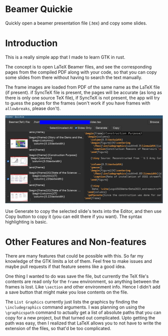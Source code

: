 # Beamer Quickie

Quickly open a beamer presentation file (.tex) and copy some slides.

# Introduction
This is a really simple app that I made to learn GTK in rust. 

The concept is to open LaTeX Beamer files, and see the corresponding pages from the compiled PDF along with your code, so that you can copy some slides from there without having to search the text manually.

The frame images are loaded from PDF of the same name as the LaTeX file (if present). if SyncTeX file is present, the pages will be accurate (as long as there is only one source TeX file), if SyncTeX is not present, the app will try to guess the pages for the frames (won't work if you have frames with `allowbreaks`, please don't).

![Screenshot of the GUI](screenshot.png "Screenshot showing an opened tex file with thumbnains of slides and some slides marked for export")

Use Generate to copy the selected slide's texts into the Editor, and then use Copy button to copy it (you can edit there if you want). The syntax highlighting is basic.

# Other Features and Non-features
There are many features that could be possible with this. So far my knowledge of the GTK limits a lot of them. Feel free to make issues and maybe pull requests if that feature seems like a good idea.

One thing I wanted to do was save the file, but currently the TeX file's contents are read only for the `frame` environment, so anything between the frames is lost. Like `\section` and other environment info. Hence I didn't add a save button that might make you lose contents on the file.

The `List Graphics` currently just lists the graphics by finding the `\includegraphics` command arguments. I was planning on using the `\graphicspath` command to actually get a list of absolute paths that you can copy for a new project, but that turned out complicated. Upto getting the path was easy, then I realized that LaTeX allows you to not have to write the extension of the files, so that'd be too complicated.

